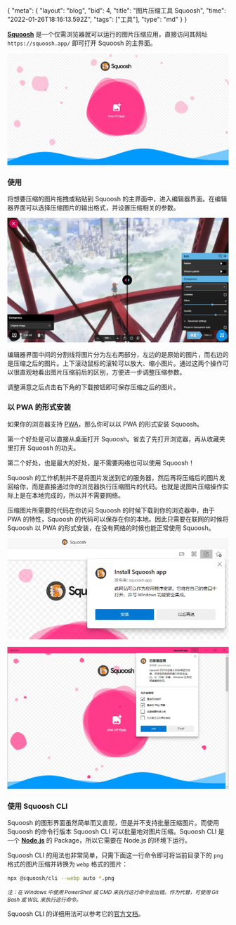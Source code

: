 <route>
{
  "meta": {
    "layout": "blog",
    "bid": 4,
    "title": "图片压缩工具 Squoosh",
    "time": "2022-01-26T18:16:13.592Z",
    "tags": ["工具"],
    "type": "md"
  }
}
</route>


**[Squoosh](https://squoosh.app/)** 是一个仅需浏览器就可以运行的图片压缩应用，直接访问其网址 `https://squoosh.app/` 即可打开 Squoosh 的主界面。

![squoosh-main](./_internal/squoosh-main.webp)

### 使用

将想要压缩的图片拖拽或粘贴到 Squoosh 的主界面中，进入编辑器界面。在编辑器界面可以选择压缩图片的输出格式，并设置压缩相关的参数。

![squoosh-editor](./_internal/squoosh-editor.webp)

编辑器界面中间的分割线将图片分为左右两部分，左边的是原始的图片，而右边的是压缩之后的图片。上下滚动鼠标的滚轮可以放大、缩小图片。通过这两个操作可以很直观地看出图片压缩前后的区别，方便进一步调整压缩参数。

调整满意之后点击右下角的下载按钮即可保存压缩之后的图片。

### 以 PWA 的形式安装

如果你的浏览器支持 [PWA](https://developer.mozilla.org/zh-CN/docs/Web/Progressive_web_apps)，那么你可以以 PWA 的形式安装 Squoosh。

第一个好处是可以直接从桌面打开 Squoosh。省去了先打开浏览器，再从收藏夹里打开 Squoosh 的功夫。

第二个好处，也是最大的好处，是不需要网络也可以使用 Squoosh！

Squoosh 的工作机制并不是将图片发送到它的服务器，然后再将压缩后的图片发回给你，而是直接通过你的浏览器执行压缩图片的代码。也就是说图片压缩操作实际上是在本地完成的，所以并不需要网络。

压缩图片所需要的代码在你访问 Squoosh 的时候下载到你的浏览器中，由于 PWA 的特性，Squoosh 的代码可以保存在你的本地。因此只需要在联网的时候将 Squoosh 以 PWA 的形式安装，在没有网络的时候也能正常使用 Squoosh。

![squoosh-spa-1](./_internal/squoosh-spa-1.webp)

![squoosh-spa-2](./_internal/squoosh-spa-2.webp)

### 使用 Squoosh CLI

Squoosh 的图形界面虽然简单而又直观，但是并不支持批量压缩图片。而使用 Squoosh 的命令行版本 Squoosh CLI 可以批量地对图片压缩。Squoosh CLI 是一个 **[Node.js](https://nodejs.org/en/)** 的 Package，所以它需要在 Node.js 的环境下运行。

Squoosh CLI 的用法也非常简单，只需下面这一行命令即可将当前目录下的 `png` 格式的图片压缩并转换为 `webp` 格式的图片：

```bash
npx @squoosh/cli --webp auto *.png
```

<small>*注：在 Windows 中使用 PowerShell 或 CMD 来执行这行命令会出错。作为代替，可使用 Git Bash 或 WSL 来执行这行命令。*</small>

Squoosh CLI 的详细用法可以参考它的[官方文档](https://github.com/GoogleChromeLabs/squoosh/tree/dev/cli)。
